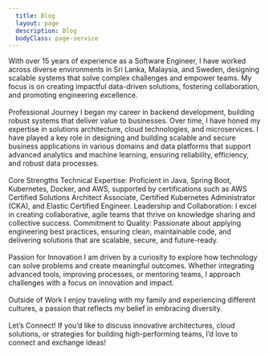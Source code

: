 ```yaml
---
  title: Blog
  layout: page
  description: Blog
  bodyClass: page-service
---
```



With over 15 years of experience as a Software Engineer, I have worked across diverse environments in Sri Lanka, Malaysia, and Sweden, designing scalable systems that solve complex challenges and empower teams. My focus is on creating impactful data-driven solutions, fostering collaboration, and promoting engineering excellence.
<br>
<br>
Professional Journey 
I began my career in backend development, building robust systems that deliver value to businesses. Over time, I have honed my expertise in solutions architecture, cloud technologies, and microservices. I have played a key role in designing and building scalable and secure business applications in various domains and data platforms that support advanced analytics and machine learning, ensuring reliability, efficiency, and robust data processes.
<br>
<br>
Core Strengths
Technical Expertise: Proficient in Java, Spring Boot, Kubernetes, Docker, and AWS, supported by 
certifications such as AWS Certified Solutions Architect Associate, Certified Kubernetes Administrator (CKA), and Elastic Certified Engineer.
Leadership and Collaboration: I excel in creating collaborative, agile teams that thrive on knowledge sharing and collective success.
Commitment to Quality: Passionate about applying engineering best practices, ensuring clean, maintainable code, and delivering solutions that are scalable, secure, and future-ready.
<br>
<br>
Passion for Innovation 
I am driven by a curiosity to explore how technology can solve problems and create meaningful outcomes. Whether integrating advanced tools, improving processes, or mentoring teams, I approach challenges with a focus on innovation and impact.
<br>
<br>
Outside of Work 
I enjoy traveling with my family and experiencing different cultures, a passion that reflects my belief in embracing diversity.
<br>
<br>
Let’s Connect! 
If you’d like to discuss innovative architectures, cloud solutions, or strategies for building high-performing teams, I’d love to connect and exchange ideas!
